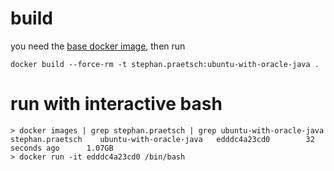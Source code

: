 # build
you need the [base docker image](../ubuntu-18.04/README.md), then run
```
docker build --force-rm -t stephan.praetsch:ubuntu-with-oracle-java .
```

# run with interactive bash
```
> docker images | grep stephan.praetsch | grep ubuntu-with-oracle-java
stephan.praetsch    ubuntu-with-oracle-java   edddc4a23cd0        32 seconds ago      1.07GB
> docker run -it edddc4a23cd0 /bin/bash
```
